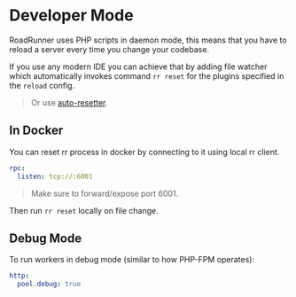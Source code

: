# Developer Mode
RoadRunner uses PHP scripts in daemon mode, this means that you have to reload a server every time you change your codebase. 

If you use any modern IDE you can achieve that by adding file watcher which automatically invokes command `rr reset` for the plugins specified in the `reload` config.

> Or use [auto-resetter](/beep-beep/reload.md).

## In Docker
You can reset rr process in docker by connecting to it using local rr client. 

```yaml
rpc:
  listen: tcp://:6001
```

> Make sure to forward/expose port 6001.

Then run `rr reset` locally on file change.

## Debug Mode
To run workers in debug mode (similar to how PHP-FPM operates):

```yaml
http:
  pool.debug: true
```
